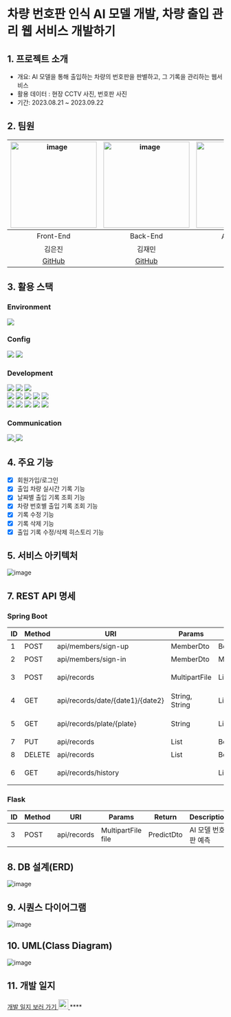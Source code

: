 # 차량 번호판 인식 AI 모델 개발, 차량 출입 관리 웹 서비스 개발하기

## 1. 프로젝트 소개 
- 개요: AI 모델을 통해 출입하는 차량의 번호판을 판별하고, 그 기록을 관리하는 웹서비스
- 활용 데이터 : 현장 CCTV 사진, 번호판 사진
- 기간: 2023.08.21 ~ 2023.09.22

## 2. 팀원 
|<img width="200" alt="image" src="https://avatars.githubusercontent.com/u/129818813?v=4">|<img width="200" alt="image" src="https://avatars.githubusercontent.com/u/98063854?v=4">|<img width="200" alt="image" src="https://avatars.githubusercontent.com/u/70638717?v=4">|<img width="200" alt="image" src="https://avatars.githubusercontent.com/u/86204430?v=4">|
| :---------------------------------: | :-----------------------------------:| :---------------------------------: | :-----------------------------------:|
|                Front-End           |           Back-End                       |              AI 모델 개발         |           AI 모델 개발                |       
|             김은진            |          김재민            |                          김민범                  |          최호진                      |      
|[GitHub](https://github.com/EUNJIN6131)|[GitHub](https://github.com/JaeMin1130)|[GitHub](https://github.com/sou05091/)|[GitHub](https://github.com/Gansaw/)|

## 3. 활용 스택 
<h3>Environment</h3>
<div>
  <img src="https://img.shields.io/badge/vscode 1.18.1-007ACC?style=for-the-badge&logo=visualstudiocode&logoColor=white">
</div>
<h3>Config</h3>
<div>
   <img src="https://img.shields.io/badge/npm 9.5.1-CB3837?style=for-the-badge&logo=npm&logoColor=white">
   <img src="https://img.shields.io/badge/maven 3.9.3-C71A36?style=for-the-badge&logo=apachemaven&logoColor=white">
</div>
  <h3>Development</h3>
<div>
    <img src="https://img.shields.io/badge/node.js 18.16.0-339933?style=for-the-badge&logo=Node.js&logoColor=white">
  <img src="https://img.shields.io/badge/react 18.2.0-61DAFB?style=for-the-badge&logo=react&logoColor=white"> 
  <img src="https://img.shields.io/badge/mui 5.14.1-007FFF?style=for-the-badge&logo=mui&logoColor=white" />
</div>
<div>
  <img src="https://img.shields.io/badge/java 17-007396?style=for-the-badge&logo=java&logoColor=white"> 
  <img src="https://img.shields.io/badge/spring boot 3.1.2-6DB33F?style=for-the-badge&logo=springboot&logoColor=white"> 
  <img src="https://img.shields.io/badge/spring security 6.1.1-6DB33F?style=for-the-badge&logo=springsecurity&logoColor=white"> 
  <img src="https://img.shields.io/badge/spring data 3.1.4-6DB33F?style=for-the-badge&logo=spring&logoColor=white"> 
  <img src="https://img.shields.io/badge/mysql 8.0.32-4479A1?style=for-the-badge&logo=mysql&logoColor=white"> 
</div>
<div>
  <img src="https://img.shields.io/badge/python 3.10.9-3776AB?style=for-the-badge&logo=python&logoColor=white"> 
  <img src="https://img.shields.io/badge/anaconda3 -44A833?style=for-the-badge&logo=anaconda&logoColor=white"> 
  <img src="https://img.shields.io/badge/flask 2.2.2-000000?style=for-the-badge&logo=flask&logoColor=white"> 
  <img src="https://img.shields.io/badge/yolo v5 -00FFFF?style=for-the-badge&logo=yolo&logoColor=white"> 
  <img src="https://img.shields.io/badge/tensor flow 2.13.0-FF6F00?style=for-the-badge&logo=TensorFlow&logoColor=white"> 
</div>
<h3>Communication</h3>
<div>
  <a href="https://shrub-snap-550.notion.site/6e3827cac0a846c393106e0dfec6ac6e?v=c805bf85a004454695cc77a7968262b5&pvs=4"><img src="https://img.shields.io/badge/notion-000000?style=for-the-badge&logo=notion&logoColor=white"> </a>
    <a href="https://github.com/EUNJIN6131/MiniProject_LicensePlate"><img src="https://img.shields.io/badge/github-181717?style=for-the-badge&logo=github&logoColor=white"></a>
</div>

## 4. 주요 기능 
- [x] 회원가입/로그인
- [x] 출입 차량 실시간 기록 기능  
- [x] 날짜별 출입 기록 조회 기능
- [x] 차량 번호별 출입 기록 조회 기능
- [x] 기록 수정 기능
- [x] 기록 삭제 기능
- [x] 출입 기록 수정/삭제 히스토리 기능 

## 5. 서비스 아키텍처
![image](https://github.com/JaeMin1130/MiniProject_LicensePlate/assets/98063854/51f47020-dab4-4188-9b3b-a2526080841c)

## 7. REST API 명세 
### Spring Boot
| ID | Method | URI | Params | Return | Description |
| --- | --- | --- | --- | --- | --- |
| 1 | POST  | api/members/sign-up | MemberDto  | Boolean | 회원가입 |
| 2 | POST | api/members/sign-in | MemberDto  | MemberDto  | 로그인 |
| 3 | POST | api/records | MultipartFile  | List<RecordDto> | 차량 출입 기록 |
| 4 | GET | api/records/date/{date1}/{date2} | String, String  | List<RecordDto> | 날짜별 기록 조회 |
| 5 | GET | api/records/plate/{plate} | String | List<RecordDto> | 차량 번호별 기록 조회 |
| 7 | PUT | api/records | List<RecordDto> | Boolean | 기록 수정 |
| 8 | DELETE              | api/records | List<RecordDto>  | Boolean | 기록 삭제 |
| 6 | GET | api/records/history |  | List<HistoryDto> | 수정/삭제 기록 조회 |

### Flask
| ID | Method | URI | Params | Return | Description |
| --- | --- | --- | --- | --- | --- |
| 3 | POST | api/records | MultipartFile file | PredictDto | AI 모델 번호판 예측 |

## 8. DB 설계(ERD)
![image](https://github.com/JaeMin1130/MiniProject_LicensePlate/assets/98063854/d23d592a-b65e-4f65-87c8-9cb688fbf6fd)

## 9. 시퀀스 다이어그램
![image](https://github.com/JaeMin1130/MiniProject_LicensePlate/assets/98063854/7916fabc-03d7-4593-bba2-d198cf1da670)

## 10. UML(Class Diagram)
![image](https://github.com/EUNJIN6131/MiniProject_LicensePlate/assets/98063854/7928338d-5949-4158-8b05-b5059c61c8cc)

## 11. 개발 일지 
<a href="https://shrub-snap-550.notion.site/CRUD-566be659b7bf4693a6515f408cf2f1d9?pvs=4">개발 일지 보러 가기  <img width="23" src="https://upload.wikimedia.org/wikipedia/commons/e/e9/Notion-logo.svg"> </a>****

